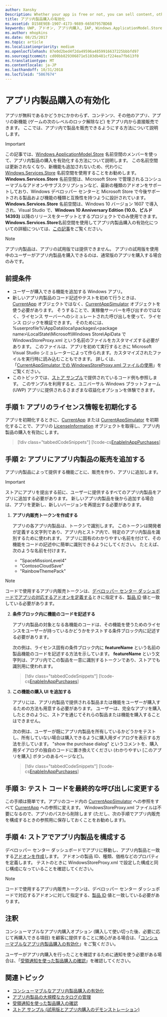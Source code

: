 ```yaml
---
author: Xansky
Description: Whether your app is free or not, you can sell content, other apps, or new app functionality (such as unlocking the next level of a game) from right within the app. Here we show you how to enable these products in your app.
title: アプリ内製品購入の有効化
ms.assetid: D158E9EB-1907-4173-9889-66507957BD6B
keywords: UWP, アドオン, アプリ内購入, IAP, Windows.ApplicationModel.Store
ms.author: mhopkins
ms.date: 08/25/2017
ms.topic: article
ms.localizationpriority: medium
ms.openlocfilehash: 87e0d2bed4f2da49596a4859916637225bbbfd97
ms.sourcegitcommit: cd00bb829306871e5103db481cf224ea7fb613f0
ms.translationtype: MT
ms.contentlocale: ja-JP
ms.lasthandoff: 10/31/2018
ms.locfileid: "5867674"
---
```

# <a name="enable-in-app-product-purchases"></a>アプリ内製品購入の有効化

アプリが無料であるかどうかにかかわらず、コンテンツ、その他のアプリ、アプリの新機能 (ゲームの次のレベルのロック解除など) をアプリ内から直接販売できます。 ここでは、アプリ内で製品を販売できるようにする方法について説明します。

> [!IMPORTANT]
> この記事では、[Windows.ApplicationModel.Store](https://msdn.microsoft.com/library/windows/apps/windows.applicationmodel.store.aspx) 名前空間のメンバーを使って、アプリ内製品の購入を有効化する方法について説明します。 この名前空間は更新されなくなり、新機能も追加されないため、代わりに [Windows.Services.Store](https://msdn.microsoft.com/library/windows/apps/windows.services.store.aspx) 名前空間を使用することをお勧めします。 **Windows.Services.Store** 名前空間は、Microsoft Store で管理されるコンシューマブルなアドオンやサブスクリプションなど、最新の種類のアドオンをサポートしており、Windows デベロッパー センターと Microsoft Store で今後サポートされる製品および機能の種類と互換性を持つように設計されています。 **Windows.Services.Store** 名前空間は、Windows 10 バージョン 1607 で導入され、Visual Studio で、**Windows 10 Anniversary Edition (10.0、ビルド 14393)** 以降のリリースをターゲットとするプロジェクトでのみ使用できます。 **Windows.Services.Store**名前空間を使用してアプリ内製品購入の有効化についての詳細については、[この記事](enable-in-app-purchases-of-apps-and-add-ons.md)をご覧ください。

> [!NOTE]
> アプリ内製品は、アプリの試用版では提供できません。 アプリの試用版を使用中のユーザーがアプリ内製品を購入できるのは、通常版のアプリを購入する場合のみです。

## <a name="prerequisites"></a>前提条件

-   ユーザーが購入できる機能を追加する Windows アプリ。
-   新しいアプリ内製品のコード記述やテストを初めて行うときは、[CurrentApp](https://msdn.microsoft.com/library/windows/apps/hh779765) オブジェクトではなく、[CurrentAppSimulator](https://msdn.microsoft.com/library/windows/apps/hh779766) オブジェクトを使う必要があります。 そうすることで、実稼働サーバーを呼び出すのではなく、ライセンス サーバーへのシミュレートされた呼び出しを使って、ライセンス ロジックを検証できます。 そのためには、%userprofile%\\AppData\\local\\packages\\&lt;package name&gt;\\LocalState\\Microsoft\\Windows Store\\ApiData で WindowsStoreProxy.xml という名前のファイルをカスタマイズする必要があります。 このファイルは、アプリを初めて実行するときに Microsoft Visual Studio シミュレーターによって作られます。カスタマイズされたファイルを実行時に読み込むこともできます。 詳しくは、「[CurrentAppSimulator での WindowsStoreProxy.xml ファイルの使用](in-app-purchases-and-trials-using-the-windows-applicationmodel-store-namespace.md#proxy)」をご覧ください。
-   このトピックでは、[ストア サンプル](https://github.com/Microsoft/Windows-universal-samples/tree/win10-1507/Samples/Store)で提供されているコード例も参照します。 このサンプルを利用すると、ユニバーサル Windows プラットフォーム (UWP) アプリに提供されるさまざまな収益化オプションを体験できます。

## <a name="step-1-initialize-the-license-info-for-your-app"></a>手順 1: アプリのライセンス情報を初期化する

アプリを初期化するときに、[CurrentApp](https://msdn.microsoft.com/library/windows/apps/hh779765) または [CurrentAppSimulator](https://msdn.microsoft.com/library/windows/apps/hh779766) を初期化することで、アプリの [LicenseInformation](https://msdn.microsoft.com/library/windows/apps/br225157) オブジェクトを取得し、アプリ内製品の購入を有効にします。

> [!div class="tabbedCodeSnippets"]
[!code-cs[EnableInAppPurchases](./code/InAppPurchasesAndLicenses/cs/EnableInAppPurchases.cs#InitializeLicenseTest)]

## <a name="step-2-add-the-in-app-offers-to-your-app"></a>手順 2: アプリにアプリ内製品の販売を追加する

アプリ内製品によって提供する機能ごとに、販売を作り、アプリに追加します。

> [!IMPORTANT]
> ストアにアプリを提出する前に、ユーザーに提供するすべてのアプリ内製品をアプリに追加する必要があります。 新しいアプリ内製品を後から追加する場合は、アプリを更新し、新しいバージョンを再提出する必要があります。

1.  **アプリ内販売トークンを作成する**

    アプリの各アプリ内製品は、トークンで識別します。 このトークンは開発者が定義する文字列であり、アプリ内とストア内で、特定のアプリ内製品を識別するために使われます。 アプリに固有のわかりやすい名前を付けて、その機能をコードの記述中に簡単に識別できるようにしてください。 たとえば、次のような名前を付けます。

    * "SpaceMissionLevel4"
    * "ContosoCloudSave"
    * "RainbowThemePack"

  > [!NOTE]
  > コードで使用するアプリ内販売トークンは、[デベロッパー センター ダッシュボードでアプリの対応するアドオンを定義する](../publish/add-on-submissions.md)ときに指定する、[製品 ID](../publish/set-your-add-on-product-id.md#product-id) 値と一致している必要があります。

2.  **条件ブロック内に機能のコードを記述する**

    アプリ内製品の対象となる各機能のコードは、その機能を使うためのライセンスをユーザーが持っているかどうかをテストする条件ブロック内に記述する必要があります。

    次の例は、ライセンス固有の条件ブロック内に **featureName** という名前の製品機能のコードを記述する方法を示しています。 **featureName** という文字列は、アプリ内でこの製品を一意に識別するトークンであり、ストアでも識別用に使われます。

    > [!div class="tabbedCodeSnippets"]
    [!code-cs[EnableInAppPurchases](./code/InAppPurchasesAndLicenses/cs/EnableInAppPurchases.cs#CodeFeature)]

3.  **この機能の購入 UI を追加する**

    アプリには、アプリ内製品で提供される製品または機能をユーザーが購入するための方法も用意する必要があります。 ユーザーは、完全なアプリを購入したときのように、ストアを通じてそれらの製品または機能を購入することはできません。

    次の例は、ユーザーが既にアプリ内製品を所有しているかどうかをテストし、所有していない場合は購入できるように購入用ダイアログを表示する方法を示しています。 "show the purchase dialog" というコメントを、購入用ダイアログの独自のコードに置き換えてください (わかりやすい [このアプリを購入]  ボタンのあるページなど)。

    > [!div class="tabbedCodeSnippets"]
    [!code-cs[EnableInAppPurchases](./code/InAppPurchasesAndLicenses/cs/EnableInAppPurchases.cs#BuyFeature)]

## <a name="step-3-change-the-test-code-to-the-final-calls"></a>手順 3: テスト コードを最終的な呼び出しに変更する

この手順は簡単です。アプリのコード内の [CurrentAppSimulator](https://msdn.microsoft.com/library/windows/apps/hh779766) への参照をすべて [CurrentApp](https://msdn.microsoft.com/library/windows/apps/hh779765) への参照に変えます。 WindowsStoreProxy.xml ファイルは不要になるので、アプリのパスから削除します (ただし、次の手順でアプリ内販売を構成するときの参照用に保存しておくことをお勧めします)。

## <a name="step-4-configure-the-in-app-product-offer-in-the-store"></a>手順 4: ストアでアプリ内製品を構成する

デベロッパー センター ダッシュボードでアプリに移動し、アプリ内製品と一致する[アドオンを作成](../publish/add-on-submissions.md)します。 アドオンの製品 ID、種類、価格などのプロパティを定義します。 テストのときに WindowsStoreProxy.xml で設定した構成と同じ構成になっていることを確認してください。

  > [!NOTE]
  > コードで使用するアプリ内販売トークンは、デベロッパー センター ダッシュボードで対応するアドオンに対して指定する、[製品 ID](../publish/set-your-add-on-product-id.md#product-id) 値と一致している必要があります。

## <a name="remarks"></a>注釈

コンシューマブルなアプリ内購入オプション (購入して使い切った後、必要に応じて再購入できる項目) を顧客に提供することに関心がある場合は、「[コンシューマブルなアプリ内製品購入の有効化](enable-consumable-in-app-product-purchases.md)」をご覧ください。

ユーザーがアプリ内購入を行ったことを確認するために通知を使う必要がある場合は、「[受領通知を使った製品購入の確認](use-receipts-to-verify-product-purchases.md)」を確認してください。

## <a name="related-topics"></a>関連トピック


* [コンシューマブルなアプリ内製品購入の有効化](enable-consumable-in-app-product-purchases.md)
* [アプリ内製品の大規模なカタログの管理](manage-a-large-catalog-of-in-app-products.md)
* [受領通知を使った製品購入の確認](use-receipts-to-verify-product-purchases.md)
* [ストア サンプル (試用版とアプリ内購入のデモンストレーション)](https://github.com/Microsoft/Windows-universal-samples/tree/win10-1507/Samples/Store)
